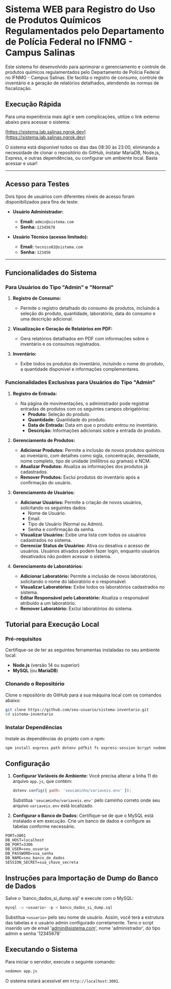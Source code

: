# Sistema WEB para Registro do Uso de Produtos Químicos Regulamentados pelo Departamento de Polícia Federal no IFNMG - Campus Salinas

Este sistema foi desenvolvido para aprimorar o gerenciamento e controle de produtos químicos regulamentados pelo Departamento de Polícia Federal no IFNMG - Campus Salinas. Ele facilita o registro de consumo, controle de inventário e a geração de relatórios detalhados, atendendo às normas de fiscalização.

## Execução Rápida

Para uma experiência mais ágil e sem complicações, utilize o link externo abaixo para acessar o sistema:

[https://sistema.lab.salinas.ngrok.dev](https://sistema.lab.salinas.ngrok.dev)

O sistema está disponível todos os dias das 08:30 às 23:00, eliminando a necessidade de clonar o repositório do GitHub, instalar MariaDB, Node.js, Express, e outras dependências, ou configurar um ambiente local. Basta acessar e usar!

---

## Acesso para Testes

Dois tipos de usuários com diferentes níveis de acesso foram disponibilizados para fins de teste:

- **Usuário Administrador:**
  - **Email:** `admin@sistema.com`
  - **Senha:** `12345678`

- **Usuário Técnico (acesso limitado):**
  - **Email:** `tecnico02@sistema.com`
  - **Senha:** `123456`

---
## Funcionalidades do Sistema

### Para Usuários do Tipo "Admin" e "Normal"

1. **Registro de Consumo:**
   - Permite o registro detalhado do consumo de produtos, incluindo a seleção do produto, quantidade, laboratório, data do consumo e uma descrição adicional.

2. **Visualização e Geração de Relatórios em PDF:**
   - Gera relatórios detalhados em PDF com informações sobre o inventário e os consumos registrados.

3. **Inventário:**
   - Exibe todos os produtos do inventário, incluindo o nome do produto, a quantidade disponível e informações complementares.

### Funcionalidades Exclusivas para Usuários do Tipo "Admin"

1. **Registro de Entrada:**
   - Na página de movimentações, o administrador pode registrar entradas de produtos com os seguintes campos obrigatórios:
     - **Produto:** Seleção do produto.
     - **Quantidade:** Quantidade do produto.
     - **Data de Entrada:** Data em que o produto entrou no inventário.
     - **Descrição:** Informações adicionais sobre a entrada do produto.

2. **Gerenciamento de Produtos:**
   - **Adicionar Produtos:** Permite a inclusão de novos produtos químicos ao inventário, com detalhes como sigla, concentração, densidade, nome completo, tipo de unidade (mililitros ou gramas) e NCM.
   - **Atualizar Produtos:** Atualiza as informações dos produtos já cadastrados.
   - **Remover Produtos:** Exclui produtos do inventário após a confirmação do usuário.

3. **Gerenciamento de Usuários:**
   - **Adicionar Usuários:** Permite a criação de novos usuários, solicitando os seguintes dados:
     - Nome de Usuário.
     - Email.
     - Tipo de Usuário (Normal ou Admin).
     - Senha e confirmação da senha.
   - **Visualizar Usuários:** Exibe uma lista com todos os usuários cadastrados no sistema.
   - **Gerenciar Status de Usuários:** Ativa ou desativa o acesso de usuários. Usuários ativados podem fazer login, enquanto usuários desativados não podem acessar o sistema.

4. **Gerenciamento de Laboratórios:**
   - **Adicionar Laboratório:** Permite a inclusão de novos laboratórios, solicitando o nome do laboratório e o responsável.
   - **Visualizar Laboratórios:** Exibe todos os laboratórios cadastrados no sistema.
   - **Editar Responsável pelo Laboratório:** Atualiza o responsável atribuído a um laboratório.
   - **Remover Laboratório:** Exclui laboratórios do sistema.


## Tutorial para Execução Local

### Pré-requisitos

Certifique-se de ter as seguintes ferramentas instaladas no seu ambiente local:

- **Node.js** (versão 14 ou superior)
- **MySQL** (ou **MariaDB**)

### Clonando o Repositório

Clone o repositório do GitHub para a sua máquina local com os comandos abaixo:

```bash
git clone https://github.com/seu-usuario/sistema-inventario.git
cd sistema-inventario
```

### Instalar Dependências

Instale as dependências do projeto com o npm:

```bash
npm install express path dotenv pdfkit fs express-session bcrypt nodemon

```

## Configuração

1. **Configurar Variáveis de Ambiente:**
   Você precisa alterar a linha 11 do arquivo `app.js`, que contém:
   ```javascript
   dotenv.config({ path: 'seucaminho/variaveis.env' });
   ```
   Substitua `'seucaminho/variaveis.env'` pelo caminho correto onde seu arquivo `variaveis.env` está localizado.

2. **Configurar o Banco de Dados:**
   Certifique-se de que o MySQL está instalado e em execução. Crie um banco de dados e configure as tabelas conforme necessário.

```plaintext
PORT=3001
DB_HOST=localhost
DB_PORT=3306
DB_USER=seu_usuario
DB_PASSWORD=sua_senha
DB_NAME=seu_banco_de_dados
SESSION_SECRET=sua_chave_secreta
```
## Instruções para Importação de Dump do Banco de Dados
Salve o 'banco_dados_si_dump.sql' e execute com o MySQL:

```bash
mysql -u <usuario> -p < banco_dados_si_dump.sql
```

Substitua `<usuario>` pelo seu nome de usuário. Assim, você terá a estrutura das tabelas e o usuário admin configurado corretamente.  Teno o scrpt inserido um  de email 'admin@sistema.com', nome 'administrador', do tipo admin e senha '12345678'

## Executando o Sistema

Para iniciar o servidor, execute o seguinte comando:

```bash
nodemon app.js
```

O sistema estará acessível em `http://localhost:3001`.

